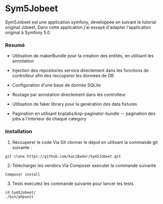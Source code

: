 # Sym5Jobeet
Sym5Jobeet est une application symfony, developpée en suivant le tutorial original Jobeet, Dans cette application j'ai essayé d'adapter l'application original à Symfony 5.0



### Resumé 
* Utilisation de makerBundle pour la creation des entités, en utilisant  les annotation 

* Injection des repositories service directement dans les fonctions de controlleur afin des reccuperer les données de DB 

* Configuration d'une base de donnée SQLite 

* Routage par annotation directement dans les controlleur

* Utilisation de faker library pour la genération des data fixtures 

* Pagination en utilisant knplabs/knp-paginator-bundle
   -- pagination des jobs a l'interieur de chaque category 
  
### Installation
1. Reccuperer le code
Via Git clonner le dépot en utilisant la commande git suivante : 
```
git clone https://github.com/kaciBader/Sym5Jobeet.git
```
2. Télécharger les vendors
Via Composer executer la commande suivante 
```
Composer install
``` 

3. Tests
executez les commande suivante pour lancer les tests
```
cd Sym5Jobeet/
./bin/phpunit
```
